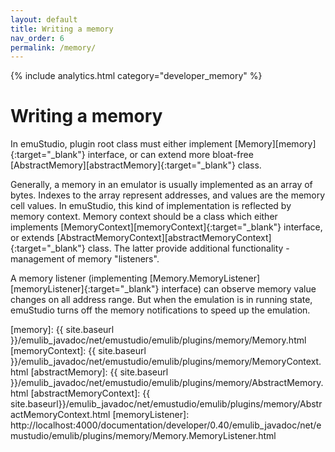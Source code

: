 ```yaml
---
layout: default
title: Writing a memory
nav_order: 6
permalink: /memory/
---
```


{% include analytics.html category="developer_memory" %}

# Writing a memory

In emuStudio, plugin root class must either implement [Memory][memory]{:target="_blank"} interface, or can extend more
bloat-free [AbstractMemory][abstractMemory]{:target="_blank"} class.

Generally, a memory in an emulator is usually implemented as an array of bytes. Indexes to the array represent
addresses, and values are the memory cell values. In emuStudio, this kind of implementation is reflected by memory
context. Memory context should be a class which either implements [MemoryContext][memoryContext]{:target="_blank"}
interface, or extends [AbstractMemoryContext][abstractMemoryContext]{:target="_blank"} class. The latter provide
additional functionality - management of memory "listeners".

A memory listener (implementing [Memory.MemoryListener][memoryListener]{:target="_blank"} interface) can observe memory
value changes on all address range. But when the emulation is in running state, emuStudio turns off the memory
notifications to speed up the emulation.

[memory]: {{ site.baseurl }}/emulib_javadoc/net/emustudio/emulib/plugins/memory/Memory.html
[memoryContext]: {{ site.baseurl }}/emulib_javadoc/net/emustudio/emulib/plugins/memory/MemoryContext.html
[abstractMemory]: {{ site.baseurl }}/emulib_javadoc/net/emustudio/emulib/plugins/memory/AbstractMemory.html
[abstractMemoryContext]: {{ site.baseurl}}/emulib_javadoc/net/emustudio/emulib/plugins/memory/AbstractMemoryContext.html
[memoryListener]: http://localhost:4000/documentation/developer/0.40/emulib_javadoc/net/emustudio/emulib/plugins/memory/Memory.MemoryListener.html

